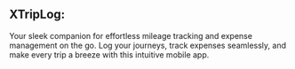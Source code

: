 ## XTripLog: 

Your sleek companion for effortless mileage tracking and expense management on the go. Log your journeys, track expenses seamlessly, and make every trip a breeze with this intuitive mobile app.